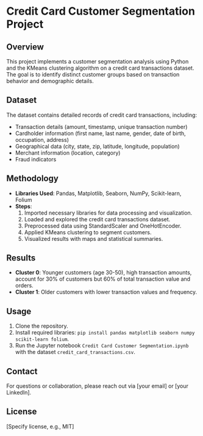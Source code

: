 # Credit Card Customer Segmentation Project

## Overview
This project implements a customer segmentation analysis using Python and the KMeans clustering algorithm on a credit card transactions dataset. The goal is to identify distinct customer groups based on transaction behavior and demographic details.

## Dataset
The dataset contains detailed records of credit card transactions, including:
- Transaction details (amount, timestamp, unique transaction number)
- Cardholder information (first name, last name, gender, date of birth, occupation, address)
- Geographical data (city, state, zip, latitude, longitude, population)
- Merchant information (location, category)
- Fraud indicators

## Methodology
- **Libraries Used**: Pandas, Matplotlib, Seaborn, NumPy, Scikit-learn, Folium
- **Steps**:
  1. Imported necessary libraries for data processing and visualization.
  2. Loaded and explored the credit card transactions dataset.
  3. Preprocessed data using StandardScaler and OneHotEncoder.
  4. Applied KMeans clustering to segment customers.
  5. Visualized results with maps and statistical summaries.

## Results
- **Cluster 0**: Younger customers (age 30-50), high transaction amounts, account for 30% of customers but 60% of total transaction value and orders.
- **Cluster 1**: Older customers with lower transaction values and frequency.

## Usage
1. Clone the repository.
2. Install required libraries: `pip install pandas matplotlib seaborn numpy scikit-learn folium`.
3. Run the Jupyter notebook `Credit Card Customer Segmentation.ipynb` with the dataset `credit_card_transactions.csv`.

## Contact
For questions or collaboration, please reach out via [your email] or [your LinkedIn].

## License
[Specify license, e.g., MIT]